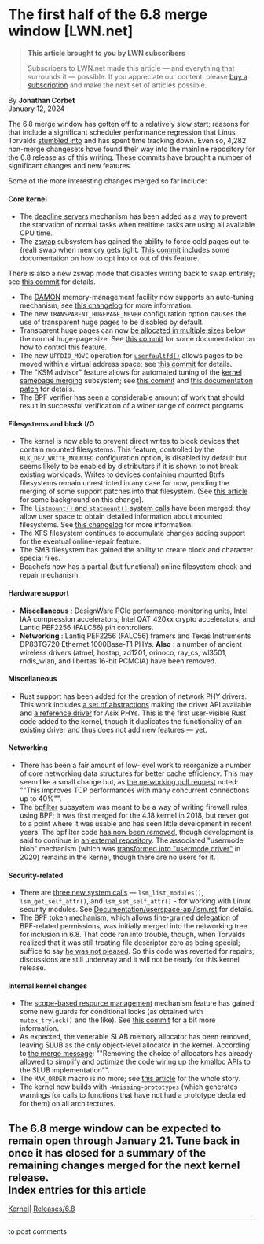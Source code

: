 # The first half of the 6.8 merge window [LWN.net]

> **This article brought to you by LWN subscribers**
> 
> Subscribers to LWN.net made this article — and everything that surrounds it — possible. If you appreciate our content, please [buy a subscription](/Promo/nst-nag3/subscribe) and make the next set of articles possible. 

By **Jonathan Corbet**  
January 12, 2024 

The 6.8 merge window has gotten off to a relatively slow start; reasons for that include a significant scheduler performance regression that Linus Torvalds [stumbled into](/ml/linux-kernel/CAHk-=wgWcYX2oXKtgvNN2LLDXP7kXkbo-xTfumEjmPbjSer2RQ@mail.gmail.com/) and has spent time tracking down. Even so, 4,282 non-merge changesets have found their way into the mainline repository for the 6.8 release as of this writing. These commits have brought a number of significant changes and new features. 

Some of the more interesting changes merged so far include: 

#### Core kernel

  * The [deadline servers](/Articles/934415/) mechanism has been added as a way to prevent the starvation of normal tasks when realtime tasks are using all available CPU time. 
  * The [zswap](https://docs.kernel.org/admin-guide/mm/zswap.html) subsystem has gained the ability to force cold pages out to (real) swap when memory gets tight. [This commit](https://git.kernel.org/linus/b5ba474f3f51) includes some documentation on how to opt into or out of this feature. 

There is also a new zswap mode that disables writing back to swap entirely; see [this commit](https://git.kernel.org/linus/501a06fe8e4c) for details. 
  * The [DAMON](https://docs.kernel.org/mm/damon/index.html) memory-management facility now supports an auto-tuning mechanism; see [this changelog](https://git.kernel.org/linus/9294a037c015) for more information. 
  * The new `TRANSPARENT_HUGEPAGE_NEVER` configuration option causes the use of transparent huge pages to be disabled by default. 
  * Transparent huge pages can now [be allocated in multiple sizes](/Articles/937239/) below the normal huge-page size. See [this commit](https://git.kernel.org/linus/3485b88390b0) for some documentation on how to control this feature. 
  * The new `UFFDIO_MOVE` operation for [`userfaultfd()`](https://man7.org/linux/man-pages/man2/userfaultfd.2.html) allows pages to be moved within a virtual address space; see [this commit](https://git.kernel.org/linus/adef440691ba) for details. 
  * The "KSM advisor" feature allows for automated tuning of the [kernel samepage merging](https://docs.kernel.org/mm/ksm.html) subsystem; see [this commit](https://git.kernel.org/linus/4e5fa4f5eff6) and [this documentation patch](https://git.kernel.org/linus/0710f38ad26a) for details. 
  * The BPF verifier has seen a considerable amount of work that should result in successful verification of a wider range of correct programs. 




#### Filesystems and block I/O

  * The kernel is now able to prevent direct writes to block devices that contain mounted filesystems. This feature, controlled by the `BLK_DEV_WRITE_MOUNTED` configuration option, is disabled by default but seems likely to be enabled by distributors if it is shown to not break existing workloads. Writes to devices containing mounted Btrfs filesystems remain unrestricted in any case for now, pending the merging of some support patches into that filesystem. (See [this article](/Articles/941764/) for some background on this change). 
  * The [`listmount()` and `statmount()` system calls](/Articles/950569/) have been merged; they allow user space to obtain detailed information about mounted filesystems. See [this changelog](https://git.kernel.org/linus/8c9440fea774) for more information. 
  * The XFS filesystem continues to accumulate changes adding support for the eventual online-repair feature. 
  * The SMB filesystem has gained the ability to create block and character special files. 
  * Bcachefs now has a partial (but functional) online filesystem check and repair mechanism. 



#### Hardware support

  * **Miscellaneous** : DesignWare PCIe performance-monitoring units, Intel IAA compression accelerators, Intel QAT_420xx crypto accelerators, and Lantiq PEF2256 (FALC56) pin controllers. 
  * **Networking** : Lantiq PEF2256 (FALC56) framers and Texas Instruments DP83TG720 Ethernet 1000Base-T1 PHYs. **Also** : a number of ancient wireless drivers (atmel, hostap, zd1201, orinoco, ray_cs, wl3501, rndis_wlan, and libertas 16-bit PCMCIA) have been removed. 



#### Miscellaneous

  * Rust support has been added for the creation of network PHY drivers. This work includes [a set of abstractions](https://git.kernel.org/linus/f20fd5449ada) making the driver API available and [a reference driver](https://git.kernel.org/linus/cbe0e4150896) for Asix PHYs. This is the first user-visible Rust code added to the kernel, though it duplicates the functionality of an existing driver and thus does not add new features — yet. 



#### Networking

  * There has been a fair amount of low-level work to reorganize a number of core networking data structures for better cache efficiency. This may seem like a small change but, as [the networking pull request](https://git.kernel.org/linus/3e7aeb78ab01) noted: ""This improves TCP performances with many concurrent connections up to 40%"". 
  * The [bpfilter](/Articles/822744/) subsystem was meant to be a way of writing firewall rules using BPF; it was first merged for the 4.18 kernel in 2018, but never got to a point where it was usable and has seen little development in recent years. The bpfilter code [has now been removed](https://git.kernel.org/linus/98e20e5e13d2), though development is said to continue in [an external repository](https://github.com/facebook/bpfilter). The associated "usermode blob" mechanism (which was [transformed into "usermode driver"](https://git.kernel.org/linus/e2dc9bf3f527) in 2020) remains in the kernel, though there are no users for it. 



#### Security-related

  * There are [three new system calls](/Articles/919059/) — `lsm_list_modules()`, `lsm_get_self_attr()`, and `lsm_set_self_attr()` \- for working with Linux security modules. See [Documentation/userspace-api/lsm.rst](https://docs.kernel.org/next/userspace-api/lsm.html) for details. 
  * The [BPF token mechanism](/Articles/947173/), which allows fine-grained delegation of BPF-related permissions, was initially merged into the networking tree for inclusion in 6.8. That code ran into trouble, though, when Torvalds realized that it was still treating file descriptor zero as being special; suffice to say [he was not pleased](/ml/bpf/CAHk-=wg7JuFYwGy=GOMbRCtOL+jwSQsdUaBsRWkDVYbxipbM5A@mail.gmail.com/). So this code was reverted for repairs; discussions are still underway and it will not be ready for this kernel release. 



#### Internal kernel changes

  * The [scope-based resource management](/Articles/934679/) mechanism feature has gained some new guards for conditional locks (as obtained with `mutex_trylock()` and the like). See [this commit](https://git.kernel.org/linus/e4ab322fbaaa) for a bit more information. 
  * As expected, the venerable SLAB memory allocator has been removed, leaving SLUB as the only object-level allocator in the kernel. According to [the merge message](https://git.kernel.org/linus/d30e51aa7b1f): ""Removing the choice of allocators has already allowed to simplify and optimize the code wiring up the kmalloc APIs to the SLUB implementation"". 
  * The `MAX_ORDER` macro is no more; see [this article](/Articles/956321/) for the whole story. 
  * The kernel now builds with `-Wmissing-prototypes` (which generates warnings for calls to functions that have not had a prototype declared for them) on all architectures. 



The 6.8 merge window can be expected to remain open through January 21. Tune back in once it has closed for a summary of the remaining changes merged for the next kernel release.  
Index entries for this article  
---  
[Kernel](/Kernel/Index)| [Releases/6.8](/Kernel/Index#Releases-6.8)  
  


* * *

to post comments 
